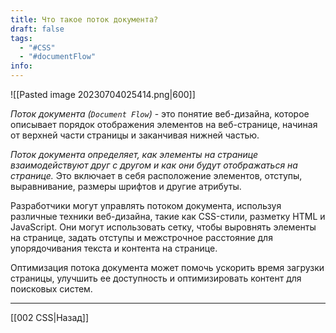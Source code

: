 ```yaml
---
title: Что такое поток документа?
draft: false
tags:
  - "#CSS"
  - "#documentFlow"
info:
---
```

![[Pasted image 20230704025414.png|600]]

_Поток документа (`Document Flow`)_ - это понятие веб-дизайна, которое описывает порядок отображения элементов на веб-странице, начиная от верхней части страницы и заканчивая нижней частью.

_Поток документа определяет, как элементы на странице взаимодействуют друг с другом и как они будут отображаться на странице._ Это включает в себя расположение элементов, отступы, выравнивание, размеры шрифтов и другие атрибуты.

Разработчики могут управлять потоком документа, используя различные техники веб-дизайна, такие как CSS-стили, разметку HTML и JavaScript. Они могут использовать сетку, чтобы выровнять элементы на странице, задать отступы и межстрочное расстояние для упорядочивания текста и контента на странице.

Оптимизация потока документа может помочь ускорить время загрузки страницы, улучшить ее доступность и оптимизировать контент для поисковых систем.

---

[[002 CSS|Назад]]